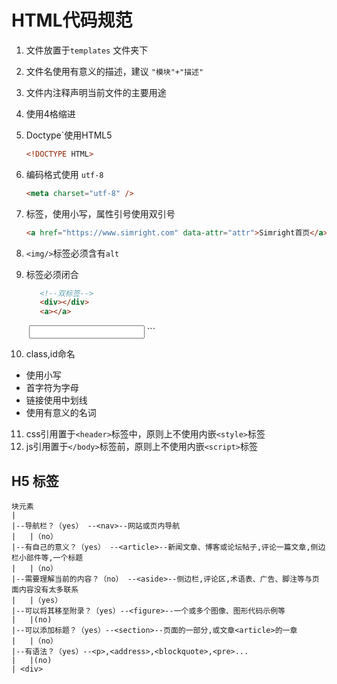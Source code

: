 # HTML代码规范

1. 文件放置于`templates` 文件夹下

2. 文件名使用有意义的描述，建议 `"模块"+"描述"`

3. 文件内注释声明当前文件的主要用途

4. 使用4格缩进

5. Doctype`使用HTML5 

   ```html
   <!DOCTYPE HTML>
   ```

6. 编码格式使用 `utf-8`

   ```html
   <meta charset="utf-8" />
   ```

7. 标签，使用小写，属性引号使用双引号

   ```html
   <a href="https://www.simright.com" data-attr="attr">Simright首页</a>
   ```

8. `<img/>`标签必须含有`alt`

9. 标签必须闭合

    ``` html
       <!--双标签-->
       <div></div>
       <a></a>
    ```

   <!--单标签-->
   <img />
   <input />
    ```

10. class,id命名

   * 使用小写
   * 首字符为字母
   * 链接使用中划线
   * 使用有意义的名词
11. css引用置于`<header>`标签中，原则上不使用内嵌`<style>`标签
12. js引用置于`</body>`标签前，原则上不使用内嵌`<script>`标签

## H5 标签

```
块元素
|
|--导航栏？（yes） --<nav>--网站或页内导航
|	|（no）
|--有自己的意义？（yes） --<article>--新闻文章、博客或论坛帖子,评论一篇文章,侧边栏小部件等,一个标题
|	|（no）
|--需要理解当前的内容？（no） --<aside>--侧边栏,评论区,术语表、广告、脚注等与页面内容没有太多联系
|	|（yes）
|--可以将其移至附录？（yes）--<figure>--一个或多个图像、图形代码示例等
|	|(no)
|--可以添加标题？（yes）--<section>--页面的一部分,或文章<article>的一章
|	|（no）
|--有语法？（yes）--<p>,<address>,<blockquote>,<pre>...
|	|(no)
| <div>
```

